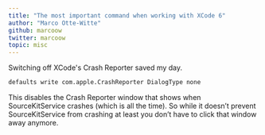 ```yaml
---
title: "The most important command when working with XCode 6"
author: "Marco Otte-Witte"
github: marcoow
twitter: marcoow
topic: misc
---
```


Switching off XCode's Crash Reporter saved my day.

<!--break-->

```bash
defaults write com.apple.CrashReporter DialogType none
```

This disables the Crash Reporter window that shows when SourceKitService crashes (which is all the time). So while it doesn’t prevent SourceKitService from crashing at least you don’t have to click that window away anymore.